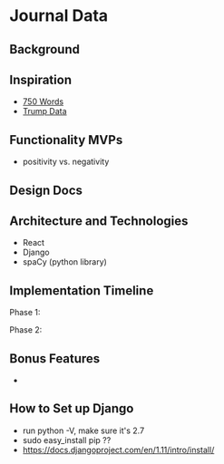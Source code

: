 # Journal Data

## Background

## Inspiration

- [750 Words][750words]
- [Trump Data][trumpdata]

[750words]: http://750words.com/
[trumpdata]: http://www.trumpdata.org/

## Functionality MVPs

- positivity vs. negativity

## Design Docs

## Architecture and Technologies

- React
- Django
- spaCy (python library)

## Implementation Timeline

Phase 1:

Phase 2:

## Bonus Features

-

## How to Set up Django

- run python -V, make sure it's 2.7
- sudo easy_install pip ??
- https://docs.djangoproject.com/en/1.11/intro/install/
